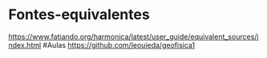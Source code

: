 # Fontes-equivalentes
https://www.fatiando.org/harmonica/latest/user_guide/equivalent_sources/index.html
#Aulas
https://github.com/leouieda/geofisica1
